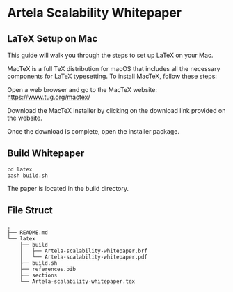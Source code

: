 # Artela Scalability Whitepaper

## LaTeX Setup on Mac
This guide will walk you through the steps to set up LaTeX on your Mac.

MacTeX is a full TeX distribution for macOS that includes all the necessary components for LaTeX typesetting. To install MacTeX, follow these steps:

Open a web browser and go to the MacTeX website: https://www.tug.org/mactex/

Download the MacTeX installer by clicking on the download link provided on the website.

Once the download is complete, open the installer package.

## Build Whitepaper

```shell
cd latex
bash build.sh
```

The paper is located in the build directory.

## File Struct

```
.
├── README.md
└── latex
    ├── build
    │   ├── Artela-scalability-whitepaper.brf
    │   └── Artela-scalability-whitepaper.pdf
    ├── build.sh
    ├── references.bib
    ├── sections
    └── Artela-scalability-whitepaper.tex
```
